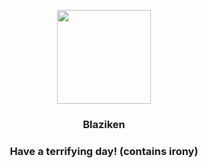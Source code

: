 <p align="center">
    <img src="https://raw.githubusercontent.com/PokeAPI/sprites/master/sprites/pokemon/257.png" width="150" height="150">
</p>
<h3 align="center"> <b>Blaziken</b></h3>
<h3 align="center">Have a terrifying day! (contains irony)</h3>
